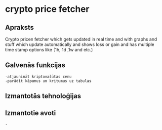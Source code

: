 # crypto price fetcher

## Apraksts
 Crypto pricen fetcher which gets updated in real time and with graphs and stuff which update automatically and shows loss or gain and has multiple time stamp options like (1h, 1d ,1w and etc.)
## Galvenās funkcijas
	-atjaunināt kriptovalūtas cenu
	-parādīt kāpumus un kritumus uz tabulas
## Izmantotās tehnoloģijas

## Izmantotie avoti
	- 
